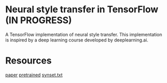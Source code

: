 # Neural style transfer in TensorFlow (IN PROGRESS)
A TensorFlow implementation of neural style transfer. This implementation is inspired by a deep learning course developed by deeplearning.ai.

# Resources
[paper](https://arxiv.org/abs/1508.06576)
[pretrained](http://www.vlfeat.org/matconvnet/pretrained/)
[synset.txt](https://github.com/machrisaa/tensorflow-vgg/blob/master/synset.txt)